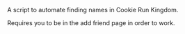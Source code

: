 A script to automate finding names in Cookie Run Kingdom. 

Requires you to be in the add friend page in order to work.
